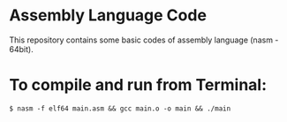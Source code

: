 # Assembly Language Code

This repository contains some basic codes of assembly language (nasm - 64bit).

# To compile and run from Terminal:
```
$ nasm -f elf64 main.asm && gcc main.o -o main && ./main
```
